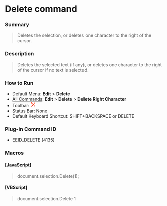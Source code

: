 # Delete command

### Summary

> Deletes the selection, or deletes one character to the right of the cursor.

### Description

> Deletes the selected text (if any), or deletes one character to the
> right of the cursor if no text is selected.

### How to Run

- Default Menu: **Edit** \> **Delete**
- [All Commands](../tools/all_commands): **Edit** \> **Delete**
\> **Delete Right Character**
- Toolbar: ![](../../images/delete.gif)
- Status Bar: None
- Default Keyboard Shortcut: SHIFT+BACKSPACE or DELETE

### Plug-in Command ID

- EEID\_DELETE (4135)

### Macros

#### \[JavaScript\]

> document.selection.Delete(1);

#### \[VBScript\]

> document.selection.Delete 1
